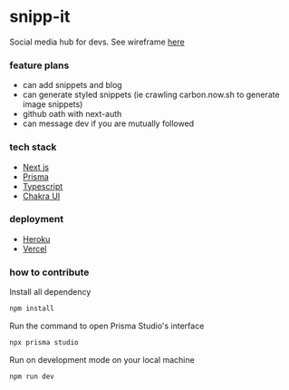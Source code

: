 # snipp-it

Social media hub for devs. See wireframe [here](https://www.figma.com/proto/j5k2HwZo4xUldyprIF7Jzw/DevCommunity?node-id=1%3A2&viewport=783%2C335%2C0.7666961550712585&scaling=min-zoom)

### feature plans

- can add snippets and blog
- can generate styled snippets (ie crawling carbon.now.sh to generate image snippets)
- github oath with next-auth
- can message dev if you are mutually followed

### tech stack

- [Next js ](https://github.com/vercel/next.js/)
- [Prisma](https://github.com/prisma/prisma)
- [Typescript](https://github.com/microsoft/TypeScript)
- [Chakra UI](https://github.com/chakra-ui/chakra-ui)

### deployment

- [Heroku](https://www.heroku.com/)
- [Vercel](https://vercel.com/)

### how to contribute

Install all dependency

```bash
npm install
```

Run the command to open Prisma Studio's interface

```bash
npx prisma studio
```

Run on development mode on your local machine

```bash
npm run dev
```
